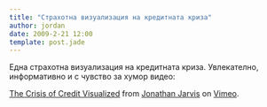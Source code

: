 ```yaml
---
title: "Страхотна визуализация на кредитната криза"
author: jordan
date: 2009-2-21 12:00
template: post.jade
---
```


Една страхотна визуализация на кредитната криза. Увлекателно,
информативно и с чувство за хумор видео:

[The Crisis of Credit Visualized](http://vimeo.com/3261363) from
[Jonathan Jarvis](http://vimeo.com/jonathanjarvis) on
[Vimeo](http://vimeo.com).
